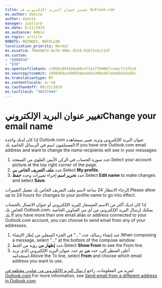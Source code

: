 ```yaml
---
title: تغيير عنوان البريد الإلكتروني في Outlook.com
ms.author: daeite
author: daeite
manager: joallard
ms.date: 6/11/2019
ms.audience: Admin
ms.topic: article
ROBOTS: NOINDEX, NOFOLLOW
localization_priority: Normal
ms.assetid: f0b69874-8a7b-480c-8329-01872c6c21df
ms.custom:
- "8000036"
- "838"
ms.openlocfilehash: c20b8c0919ebe89c473a1f7b9067cceecf13f2c6
ms.sourcegitcommit: 1d98db8acb9959aba3b5e308a567ade6b62da56c
ms.translationtype: MT
ms.contentlocale: ar-SA
ms.lasthandoff: 08/22/2019
ms.locfileid: "36537444"
---
```

# <a name="change-your-email-name"></a><span data-ttu-id="a86b5-102">تغيير عنوان البريد الإلكتروني</span><span class="sxs-lookup"><span data-stu-id="a86b5-102">Change your email name</span></span>

<span data-ttu-id="a86b5-103">إذا كان لديك واحدة Outlook.com عنوان البريد الإلكتروني وتريد تغيير سيشاهده المستلمون اسم في الرسائل الخاصة بك:</span><span class="sxs-lookup"><span data-stu-id="a86b5-103">If you have one Outlook.com email address and want to change the name recipients will see in your messages:</span></span>
  
1. <span data-ttu-id="a86b5-104">حدد صورة الحساب في الركن الأيمن العلوي من الصفحة.</span><span class="sxs-lookup"><span data-stu-id="a86b5-104">Select your account picture at the top right corner of the page.</span></span>
2. <span data-ttu-id="a86b5-105">حدد **ملف التعريف الخاص بي**.</span><span class="sxs-lookup"><span data-stu-id="a86b5-105">Select **My profile**.</span></span>
3. <span data-ttu-id="a86b5-106">حدد **تحرير اسم** إجراء تغييرات وحدد **حفظ**.</span><span class="sxs-lookup"><span data-stu-id="a86b5-106">Select **Edit name** to make changes and select **Save**.</span></span>

<span data-ttu-id="a86b5-107">الرجاء الانتظار 24 ساعة لاسم ملف التعريف الخاص بك تفعيل التغييرات.</span><span class="sxs-lookup"><span data-stu-id="a86b5-107">Please allow up to 24 hours for changes to your profile name to go into effect.</span></span>
  
<span data-ttu-id="a86b5-108">إذا كان لديك أكثر من الاسم المستعار للبريد الإلكتروني أو عنوان الاتصال بالحساب الخاص بك Outlook.com، يمكنك إرسال البريد الإلكتروني من أي من العناوين الخاصة بك.</span><span class="sxs-lookup"><span data-stu-id="a86b5-108">If you have more than one email alias or address connected to your Outlook.com account, you can choose to send email from any of your addresses.</span></span>
  
1. <span data-ttu-id="a86b5-109">عند إنشاء رسالة، حدد "..." في الجزء السفلي من إطار الإنشاء.</span><span class="sxs-lookup"><span data-stu-id="a86b5-109">When composing a message, select "..." at the bottom of the compose window.</span></span>
1. <span data-ttu-id="a86b5-110">حدد **إظهار من** رؤية من الخط.</span><span class="sxs-lookup"><span data-stu-id="a86b5-110">Select **Show From** to see the From line.</span></span>
1. <span data-ttu-id="a86b5-111">أعلى السطر إلى، حدد **من** ثم حدد عنوان البريد الإلكتروني الذي تريد استخدامه.</span><span class="sxs-lookup"><span data-stu-id="a86b5-111">Above the To line, select **From** and choose which email address you want to use.</span></span>

<span data-ttu-id="a86b5-112">لمزيد من المعلومات، راجع [إرسال البريد الإلكتروني من عناوين مختلفة في Outlook.com](https://support.office.com/article/ccba89cb-141c-4a36-8c56-6d16a8556d2e?wt.mc_id=Office_Outlook_com_Alchemy).</span><span class="sxs-lookup"><span data-stu-id="a86b5-112">For more information, see [Send email from a different address in Outlook.com](https://support.office.com/article/ccba89cb-141c-4a36-8c56-6d16a8556d2e?wt.mc_id=Office_Outlook_com_Alchemy).</span></span>